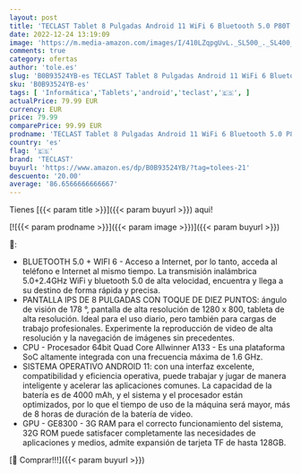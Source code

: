 ```yaml
---
layout: post
title: 'TECLAST Tablet 8 Pulgadas Android 11 WiFi 6 Bluetooth 5.0 P80T 3GB RAM 32GB ROM  TF 512GB  HD 1280 * 800 Quad Core 1.5GHz Cámara Doble  Azul'
date: 2022-12-24 13:19:09
image: 'https://m.media-amazon.com/images/I/410LZqpgUvL._SL500_._SL400_.jpg'
comments: true
category: ofertas
author: 'tole.es'
slug: 'B0B93524YB-es TECLAST Tablet 8 Pulgadas Android 11 WiFi 6 Bluetooth 5.0...'
sku: 'B0B93524YB-es'
tags: [ 'Informática','Tablets','android','teclast','🇪🇸', ]
actualPrice: 79.99 EUR
currency: EUR
price: 79.99
comparePrice: 99.99 EUR
prodname: 'TECLAST Tablet 8 Pulgadas Android 11 WiFi 6 Bluetooth 5.0 P80T 3GB RAM 32GB ROM  TF 512GB  HD 1280 * 800 Quad Core 1.5GHz Cámara Doble  Azul'
country: 'es'
flag: '🇪🇸'
brand: 'TECLAST'
buyurl: 'https://www.amazon.es/dp/B0B93524YB/?tag=tolees-21'
descuento: '20.00'
average: '86.6566666666667'
---
```


Tienes [{{< param title >}}]({{< param buyurl >}}) aqui!

[![{{< param prodname >}}]({{< param image >}})]({{< param buyurl >}})

🔎:

- BLUETOOTH 5.0 + WIFI 6 - Acceso a Internet, por lo tanto, acceda al teléfono e Internet al mismo tiempo. La transmisión inalámbrica 5.0+2.4GHz WiFi y bluetooth 5.0 de alta velocidad, encuentra y llega a su destino de forma rápida y precisa.
- PANTALLA IPS DE 8 PULGADAS CON TOQUE DE DIEZ PUNTOS: ángulo de visión de 178 °, pantalla de alta resolución de 1280 x 800, tableta de alta resolución. Ideal para el uso diario, pero también para cargas de trabajo profesionales. Experimente la reproducción de video de alta resolución y la navegación de imágenes sin precedentes.
- CPU - Procesador 64bit Quad Core Allwinner A133 - Es una plataforma SoC altamente integrada con una frecuencia máxima de 1.6 GHz.
- SISTEMA OPERATIVO ANDROID 11: con una interfaz excelente, compatibilidad y eficiencia operativa, puede trabajar y jugar de manera inteligente y acelerar las aplicaciones comunes. La capacidad de la batería es de 4000 mAh, y el sistema y el procesador están optimizados, por lo que el tiempo de uso de la máquina será mayor, más de 8 horas de duración de la batería de video.
- GPU - GE8300 - 3G RAM para el correcto funcionamiento del sistema, 32G ROM puede satisfacer completamente las necesidades de aplicaciones y medios, admite expansión de tarjeta TF de hasta 128GB.

[🛒 Comprar!!!]({{< param buyurl >}})
